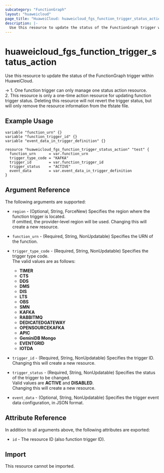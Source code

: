 ```yaml
---
subcategory: "FunctionGraph"
layout: "huaweicloud"
page_title: "HuaweiCloud: huaweicloud_fgs_function_trigger_status_action"
description: |-
  Use this resource to update the status of the FunctionGraph trigger within HuaweiCloud.
---
```


# huaweicloud_fgs_function_trigger_status_action

Use this resource to update the status of the FunctionGraph trigger within HuaweiCloud.

-> 1. One function trigger can only manage one status action resource.
   <br>2. This resource is only a one-time action resource for updating function trigger status. Deleting this resource
   will not revert the trigger status, but will only remove the resource information from the tfstate file.

## Example Usage

```hcl
variable "function_urn" {}
variable "function_trigger_id" {}
variable "event_data_in_trigger_definition" {}

resource "huaweicloud_fgs_function_trigger_status_action" "test" {
  function_urn      = var.function_urn
  trigger_type_code = "KAFKA"
  trigger_id        = var.function_trigger_id
  trigger_status    = "ACTIVE"
  event_data        = var.event_data_in_trigger_definition
}
```

## Argument Reference

The following arguments are supported:

* `region` - (Optional, String, ForceNew) Specifies the region where the function trigger is located.  
  If omitted, the provider-level region will be used. Changing this will create a new resource.

* `function_urn` - (Required, String, NonUpdatable) Specifies the URN of the function.

* `trigger_type_code` - (Required, String, NonUpdatable) Specifies the trigger type code.  
  The valid values are as follows:
  + **TIMER**
  + **CTS**
  + **DDS**
  + **DMS**
  + **DIS**
  + **LTS**
  + **OBS**
  + **SMN**
  + **KAFKA**
  + **RABBITMQ**
  + **DEDICATEDGATEWAY**
  + **OPENSOURCEKAFKA**
  + **APIC**
  + **GeminiDB Mongo**
  + **EVENTGRID**
  + **IOTDA**

* `trigger_id` - (Required, String, NonUpdatable) Specifies the trigger ID.  
  Changing this will create a new resource.

* `trigger_status` - (Required, String, NonUpdatable) Specifies the status of the trigger to be changed.  
  Valid values are **ACTIVE** and **DISABLED**.  
  Changing this will create a new resource.

* `event_data` - (Optional, String, NonUpdatable) Specifies the trigger event data configuration, in JSON format.

## Attribute Reference

In addition to all arguments above, the following attributes are exported:

* `id` - The resource ID (also function trigger ID).

## Import

This resource cannot be imported.
